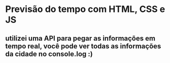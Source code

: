 # Previsão do tempo com HTML, CSS e JS
## utilizei uma API para pegar as informações em tempo real, você pode ver todas as informações da cidade no console.log :)
